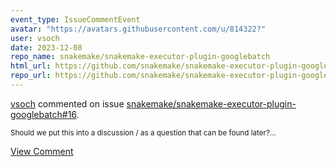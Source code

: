 ```yaml
---
event_type: IssueCommentEvent
avatar: "https://avatars.githubusercontent.com/u/814322?"
user: vsoch
date: 2023-12-08
repo_name: snakemake/snakemake-executor-plugin-googlebatch
html_url: https://github.com/snakemake/snakemake-executor-plugin-googlebatch/issues/16
repo_url: https://github.com/snakemake/snakemake-executor-plugin-googlebatch
---
```


<a href='https://github.com/vsoch' target='_blank'>vsoch</a> commented on issue <a href='https://github.com/snakemake/snakemake-executor-plugin-googlebatch/issues/16' target='_blank'>snakemake/snakemake-executor-plugin-googlebatch#16</a>.

<small>Should we put this into a discussion / as a question that can be found later?...</small>

<a href='https://github.com/snakemake/snakemake-executor-plugin-googlebatch/issues/16' target='_blank'>View Comment</a>